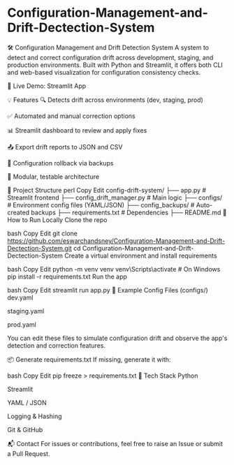 ﻿# Configuration-Management-and-Drift-Dectection-System
🛠️ Configuration Management and Drift Detection System
A system to detect and correct configuration drift across development, staging, and production environments. Built with Python and Streamlit, it offers both CLI and web-based visualization for configuration consistency checks.

🔗 Live Demo: Streamlit App

💡 Features
🔍 Detects drift across environments (dev, staging, prod)

✅ Automated and manual correction options

📊 Streamlit dashboard to review and apply fixes

📤 Export drift reports to JSON and CSV

🔁 Configuration rollback via backups

🧪 Modular, testable architecture

📁 Project Structure
perl
Copy
Edit
config-drift-system/
├── app.py                      # Streamlit frontend
├── config_drift_manager.py    # Main logic
├── configs/                   # Environment config files (YAML/JSON)
├── config_backups/            # Auto-created backups
├── requirements.txt           # Dependencies
├── README.md
🚀 How to Run Locally
Clone the repo

bash
Copy
Edit
git clone https://github.com/eswarchandsney/Configuration-Management-and-Drift-Dectection-System.git
cd Configuration-Management-and-Drift-Dectection-System
Create a virtual environment and install requirements

bash
Copy
Edit
python -m venv venv
venv\Scripts\activate  # On Windows
pip install -r requirements.txt
Run the app

bash
Copy
Edit
streamlit run app.py
🧪 Example Config Files (configs/)
dev.yaml

staging.yaml

prod.yaml

You can edit these files to simulate configuration drift and observe the app's detection and correction features.

📦 Generate requirements.txt
If missing, generate it with:

bash
Copy
Edit
pip freeze > requirements.txt
🧠 Tech Stack
Python

Streamlit

YAML / JSON

Logging & Hashing

Git & GitHub

📬 Contact
For issues or contributions, feel free to raise an Issue or submit a Pull Request.
